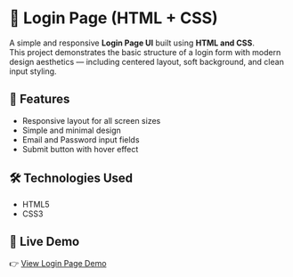 # 🔐 Login Page (HTML + CSS)

A simple and responsive **Login Page UI** built using **HTML and CSS**.  
This project demonstrates the basic structure of a login form with modern design aesthetics — including centered layout, soft background, and clean input styling.

## 🚀 Features
- Responsive layout for all screen sizes  
- Simple and minimal design  
- Email and Password input fields  
- Submit button with hover effect  

## 🛠️ Technologies Used
- HTML5  
- CSS3  

## 🔗 Live Demo
👉 [View Login Page Demo](https://login-page-html-css-tawny.vercel.app/)
